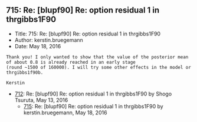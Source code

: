 ## 715: Re: [blupf90] Re: option residual 1 in thrgibbs1F90

- Title: 715: Re: [blupf90] Re: option residual 1 in thrgibbs1F90
- Author: kerstin.bruegemann
- Date: May 18, 2016

```
Thank you! I only wanted to show that the value of the posterior mean of about 0.8 is already reached in an early stage
(round ~1500 of 160000). I will try some other effects in the model or thrgibbs1f90b.

Kerstin
```

- [712](0712.md): Re: [blupf90] Re: option residual 1 in thrgibbs1F90 by Shogo Tsuruta, May 13, 2016
    - [715](0715.md): Re: [blupf90] Re: option residual 1 in thrgibbs1F90 by kerstin.bruegemann, May 18, 2016
